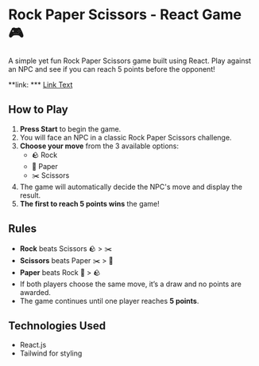 # Rock Paper Scissors - React Game 🎮

A simple yet fun Rock Paper Scissors game built using React. Play against an NPC and see if you can reach 5 points before the opponent!

**link: *** [Link Text](https://asusbit.github.io/rock-paper-scissors/)

## How to Play

1. **Press Start** to begin the game.
2. You will face an NPC in a classic Rock Paper Scissors challenge.
3. **Choose your move** from the 3 available options:
   - 🪨 Rock
   - 📄 Paper
   - ✂️ Scissors
4. The game will automatically decide the NPC's move and display the result.
5. **The first to reach 5 points wins** the game!

## Rules

- **Rock** beats Scissors 🪨 > ✂️
- **Scissors** beats Paper ✂️ > 📄
- **Paper** beats Rock 📄 > 🪨
- If both players choose the same move, it’s a draw and no points are awarded.
- The game continues until one player reaches **5 points**.

## Technologies Used

- React.js
- Tailwind for styling

